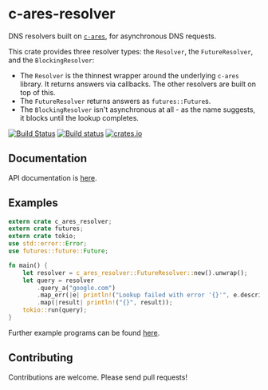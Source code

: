 # c-ares-resolver #

DNS resolvers built on [`c-ares`](https://github.com/dimbleby/rust-c-ares/), for asynchronous DNS requests.

This crate provides three resolver types: the `Resolver`, the `FutureResolver`, and the `BlockingResolver`:

* The `Resolver` is the thinnest wrapper around the underlying `c-ares` library.  It returns answers via callbacks.  The other resolvers are built on top of this.
* The `FutureResolver` returns answers as `futures::Future`s.
* The `BlockingResolver` isn't asynchronous at all - as the name suggests, it blocks until the lookup completes.

[![Build Status](https://travis-ci.org/dimbleby/c-ares-resolver.svg?branch=master)](https://travis-ci.org/dimbleby/c-ares-resolver)
[![Build status](https://ci.appveyor.com/api/projects/status/m9o3f4u6wuofq8k9/branch/master?svg=true)](https://ci.appveyor.com/project/dimbleby/c-ares-resolver/branch/master)
[![crates.io](https://meritbadge.herokuapp.com/c-ares-resolver)](https://crates.io/crates/c-ares-resolver)

## Documentation ##

API documentation is [here](https://docs.rs/c-ares-resolver).

## Examples ##

```rust
extern crate c_ares_resolver;
extern crate futures;
extern crate tokio;
use std::error::Error;
use futures::future::Future;

fn main() {
    let resolver = c_ares_resolver::FutureResolver::new().unwrap();
    let query = resolver
        .query_a("google.com")
        .map_err(|e| println!("Lookup failed with error '{}'", e.description()))
        .map(|result| println!("{}", result));
    tokio::run(query);
}
```

Further example programs can be found [here](https://github.com/dimbleby/c-ares-resolver/tree/master/examples).

## Contributing ##

Contributions are welcome.  Please send pull requests!
